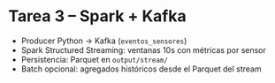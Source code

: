 # Tarea 3 – Spark + Kafka
- Producer Python -> Kafka (`eventos_sensores`)
- Spark Structured Streaming: ventanas 10s con métricas por sensor
- Persistencia: Parquet en `output/stream/`
- Batch opcional: agregados históricos desde el Parquet del stream

